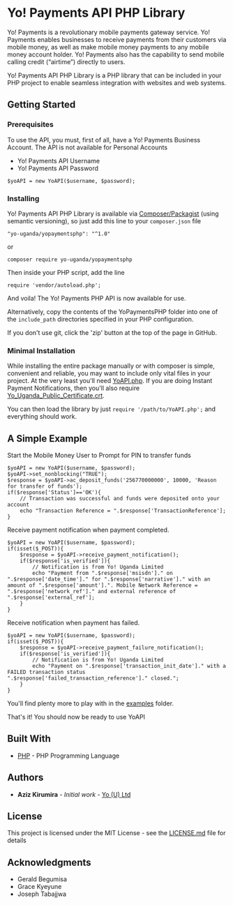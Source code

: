 # Yo! Payments API PHP Library

Yo! Payments is a revolutionary mobile payments gateway service. Yo! Payments enables businesses to receive payments from their customers via mobile money, as well as make mobile money payments to any mobile money account holder. Yo! Payments also has the capability to send mobile calling credit (“airtime”) directly to users. 

Yo! Payments API PHP Library is a PHP library that can be included in your PHP project to enable seamless integration with websites and web systems.

## Getting Started

### Prerequisites

To use the API, you must, first of all, have a Yo! Payments Business Account. The API is not available for Personal Accounts

* Yo! Payments API Username
* Yo! Payments API Password

```
$yoAPI = new YoAPI($username, $password);
```

### Installing

Yo! Payments API PHP Library is available via [Composer/Packagist](https://packagist.org/packages/yo-uganda/yopaymentsphp) (using semantic versioning), so just add this line to your ```composer.json``` file

```
"yo-uganda/yopaymentsphp": "^1.0" 
```
or

```
composer require yo-uganda/yopaymentsphp
```
Then inside your PHP script, add the line

```
require 'vendor/autoload.php';
```
And voila! The Yo! Payments PHP API is now available for use.

Alternatively, copy the contents of the YoPaymentsPHP folder into one of the ```include_path``` directories specified in your PHP configuration.

If you don't use git, click the 'zip' button at the top of the page in GitHub.

### Minimal Installation

While installing the entire package manually or with composer is simple, convenient and reliable, you may want to include only vital files in your project. At the very least you'll need [YoAPI.php](YoAPI.php). If you are doing Instant Payment Notifications, then you'll also require [Yo_Uganda_Public_Certificate.crt](Yo_Uganda_Public_Certificate.crt).

You can then load the library by just ```require '/path/to/YoAPI.php';``` and everything should work.


## A Simple Example

Start the Mobile Money User to Prompt for PIN to transfer funds

```
$yoAPI = new YoAPI($username, $password);
$yoAPI->set_nonblocking("TRUE");
$response = $yoAPI->ac_deposit_funds('256770000000', 10000, 'Reason for transfer of funds');
if($response['Status']=='OK'){
	// Transaction was successful and funds were deposited onto your account
	echo "Transaction Reference = ".$response['TransactionReference'];
}
```
Receive payment notification when payment completed.

```
$yoAPI = new YoAPI($username, $password);
if(isset($_POST)){
	$response = $yoAPI->receive_payment_notification();
	if($response['is_verified']){
		// Notification is from Yo! Uganda Limited
		echo "Payment from ".$response['msisdn']." on ".$response['date_time']." for ".$response['narrative']." with an amount of ".$response['amount'].". Mobile Network Reference = ".$response['network_ref']." and external reference of ".$response['external_ref'];
	}
}
```

Receive notification when payment has failed.

```
$yoAPI = new YoAPI($username, $password);
if(isset($_POST)){
	$response = $yoAPI->receive_payment_failure_notification();
	if($response['is_verified']){
		// Notification is from Yo! Uganda Limited
		echo "Payment on ".$response['transaction_init_date']." with a FAILED transaction status ".$response['failed_transaction_reference']." closed.";
	}
}
```

You'll find plenty more to play with in the [examples](https://github.com/YO-Uganda) folder.

That's it! You should now be ready to use YoAPI

## Built With

* [PHP](http://www.php.net/) - PHP Programming Language 

## Authors

* **Aziz Kirumira** - *Initial work* - [Yo (U) Ltd](https://github.com/YO-Uganda)

## License

This project is licensed under the MIT License - see the [LICENSE.md](LICENSE.md) file for details

## Acknowledgments

* Gerald Begumisa
* Grace Kyeyune
* Joseph Tabajjwa

